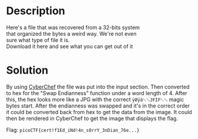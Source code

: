 # Description

Here's a file that was recovered from a 32-bits system <br>
that organized the bytes a weird way. We're not even <br>
sure what type of file it is. <br>
Download it here and see what you can get out of it

# Solution

By using [CyberChef](https://gchq.github.io/CyberChef/#recipe=To_Hex('Space',0)Swap_endianness('Hex',4,true)From_Hex('Auto')Render_Image('Raw')) the file was put into the input section. Then converted to hex for the "Swap Endianness" function under a word length of 4. After this, the hex looks more like a JPG with the correct `ÿØÿà␀␐JFIF␀␁` magic bytes start. After the endianness was swapped and it's in the correct order it could be converted back from hex to get the data from the image. It could then be rendered in CyberChef to get the image that displays the flag.

Flag: `picoCTF{cert!f1Ed_iNd!4n_s0rrY_3nDian_76e...}`
